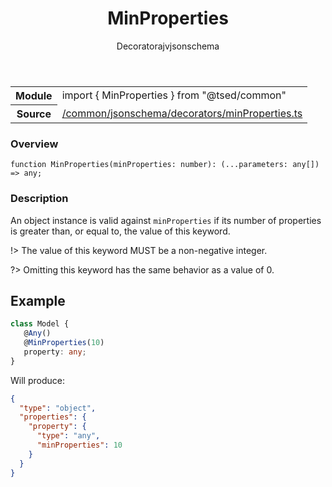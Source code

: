 
<header class="symbol-info-header"><h1 id="minproperties">MinProperties</h1><label class="symbol-info-type-label decorator">Decorator</label><label class="api-type-label ajv" title="ajv">ajv</label><label class="api-type-label jsonschema" title="jsonschema">jsonschema</label></header>
<!-- summary -->
<section class="symbol-info"><table class="is-full-width"><tbody><tr><th>Module</th><td><div class="lang-typescript"><span class="token keyword">import</span> { MinProperties }&nbsp;<span class="token keyword">from</span>&nbsp;<span class="token string">"@tsed/common"</span></div></td></tr><tr><th>Source</th><td><a href="https://github.com/Romakita/ts-express-decorators/blob/v4.12.4/src//common/jsonschema/decorators/minProperties.ts#L0-L0">/common/jsonschema/decorators/minProperties.ts</a></td></tr></tbody></table></section>
<!-- overview -->


### Overview


<pre><code class="typescript-lang ">function <span class="token function">MinProperties</span><span class="token punctuation">(</span>minProperties<span class="token punctuation">:</span> <span class="token keyword">number</span><span class="token punctuation">)</span><span class="token punctuation">:</span> <span class="token punctuation">(</span>...parameters<span class="token punctuation">:</span> <span class="token keyword">any</span><span class="token punctuation">[</span><span class="token punctuation">]</span><span class="token punctuation">)</span> => <span class="token keyword">any</span><span class="token punctuation">;</span></code></pre>


<!-- Parameters -->

<!-- Description -->


### Description

An object instance is valid against `minProperties` if its number of properties is greater than, or equal to, the value of this keyword.

!> The value of this keyword MUST be a non-negative integer.

?> Omitting this keyword has the same behavior as a value of 0.

## Example

```typescript
class Model {
   @Any()
   @MinProperties(10)
   property: any;
}
```

Will produce:

```json
{
  "type": "object",
  "properties": {
    "property": {
      "type": "any",
      "minProperties": 10
    }
  }
}
```

<!-- Members -->

